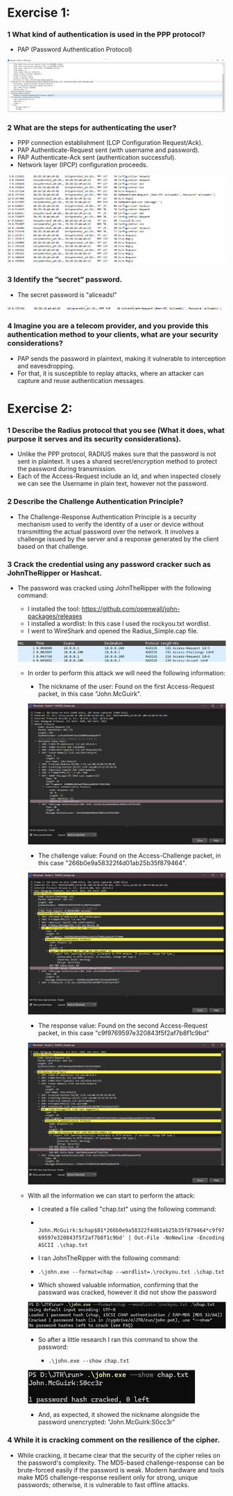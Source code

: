 #   Exercise 1:

### 1 What kind of authentication is used in the PPP protocol?
- PAP (Password Authentication Protocol)

![img.png](Images/Pergunta1-Protocolo.png)

### 2  What are the steps for authenticating the user?
- PPP connection establishment (LCP Configuration Request/Ack). 
- PAP Authenticate-Request sent (with username and password).
- PAP Authenticate-Ack sent (authentication successful).
- Network layer (IPCP) configuration proceeds.

![img_2.png](Images/Pergunta2-PassosParaAuth.png)

### 3 Identify the ”secret” password.
- The secret password is "aliceadsl"

![img_1.png](Images/Pergunta3-Password.png)

### 4 Imagine you are a telecom provider, and you provide this authentication method to your clients, what are your security considerations?
- PAP sends the password in plaintext, making it vulnerable to interception and eavesdropping.
- For that, it is susceptible to replay attacks, where an attacker can capture and reuse authentication messages.


#   Exercise 2: 
### 1 Describe the Radius protocol that you see (What it does, what purpose it serves and its security considerations).
- Unlike the PPP protocol, RADIUS makes sure that the password is not sent in plaintext. It uses a shared secret/encryption method to protect the password during transmission.
- Each of the Access-Request include an Id, and when inspected closely we can see the Username in plain text, however not the password.

### 2 Describe the Challenge Authentication Principle?
- The Challenge-Response Authentication Principle is a security mechanism used to verify the identity of a user or device without transmitting the actual password over the network. It involves a challenge issued by the server and a response generated by the client based on that challenge.

### 3 Crack the credential using any password cracker such as JohnTheRipper or Hashcat.
- The password was cracked using JohnTheRipper with the following command:
  - I installed the tool: https://github.com/openwall/john-packages/releases
  - I installed a wordlist: In this case I used the rockyou.txt wordlist.
  - I went to WireShark and opened the Radius_Simple.cap file.

  ![Exercise2-Pergunta3.1.png](Images/Exercise2-Pergunta3.1.png)

    - In order to perform this attack we will need the following information:
  
      - The nickname of the user: Found on the first Access-Request packet, in this case "John.McGuirk".
      
      ![Exercise2-Pergunta3.2.png](Images/Exercise2-Pergunta3.2.png)
      
      - The challenge value: Found on the Access-Challenge packet, in this case "266b0e9a58322f4d01ab25b35f879464".
      
      ![Exercise2-Pergunta3.3.png](Images/Exercise2-Pergunta3.3.png)
      
      - The response value: Found on the second Access-Request packet, in this case "c9f9769597e320843f5f2af7b8f1c9bd"
      
      ![Exercise2-Pergunta3.4.png](Images/Exercise2-Pergunta3.4.png)

  - With all the information we can start to perform the attack:
  
    - I created a file called "chap.txt" using the following command:
    
     - ` John.McGuirk:$chap$01*266b0e9a58322f4d01ab25b35f879464*c9f9769597e320843f5f2af7b8f1c9bd' | Out-File -NoNewline -Encoding ASCII .\chap.txt`
    
    - I ran JohnTheRipper with the following command:
    
     - `.\john.exe --format=chap --wordlist=.\rockyou.txt .\chap.txt`
    
     - Which showed valuable information, confirming that the passward was cracked, however it did not show the password
    
    ![Exercise2-Pergunta3.5.png](Images/Exercise2-Pergunta3.5.png)
    
     - So after a little research I ran this command to show the password:
    
       - `.\john.exe --show chap.txt`
       
    ![Exercise2-Pergunta3.6.png](Images/Exercise2-Pergunta3.6.png)
    
       - And, as expected, it showed the nickname alongside the password unencrypted: "John.McGuirk:S0cc3r"

### 4 While it is cracking comment on the resilience of the cipher.
- While cracking, it became clear that the security of the cipher relies on the password's complexity. The MD5-based challenge-response can be brute-forced easily if the password is weak. Modern hardware and tools make MD5 challenge-response resilient only for strong, unique passwords; otherwise, it is vulnerable to fast offline attacks.

